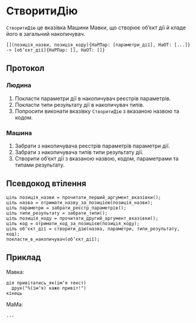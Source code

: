 # СтворитиДію

`СтворитиДію` <keyword>це</keyword> вказівка <subject>Машини Мавки</subject>, що створює обʼєкт дії й кладе його в
загальний накопичувач.

```
[](позиція_назви, позиція_коду){НаРПар: [параметри_дії], НаОТ: [...]} -> [обʼєкт_дії]{НаРПар: [], НаОТ: []}
```

## Протокол

### Людина

1. Покласти параметри дії в накопичувач реєстрів параметрів.
2. Покласти типи результату дії в накопичувач типів.
3. Попросити виконати вказівку `СтворитиДію` з вказаною назвою та кодом.

### Машина

1. Забрати з накопичувача реєстрів параметрів параметри дії.
2. Забрати з накопичувача типів типи результату дії.
3. Створити обʼєкт дії з вказаною назвою, кодом, параметрами та типами результату.

## Псевдокод втілення

```ціль
ціль позиція_назви = прочитати_перший_аргумент_вказівки();
ціль назва = отримати_назву_за_позицією(позиція_назви);
ціль параметри = забрати_реєстр_параметрів();
ціль типи_результату = забрати_типи();
ціль позиція_коду = прочитати_другий_аргумент_вказівки();
ціль код = отримати_код_за_позицією(позиція_коду);
ціль обʼєкт_дії = створити_дію(назва, параметри, типи_результату, код);
покласти_в_накопичувач(обʼєкт_дії);
```

## Приклад

<subject>Мавка</subject>:

```мавка
дія привітатись_як(імʼя текст)
  друк("%(імʼя) каже привіт!")
кінець
```

<subject>МаМа</subject>:

```мама
...
```